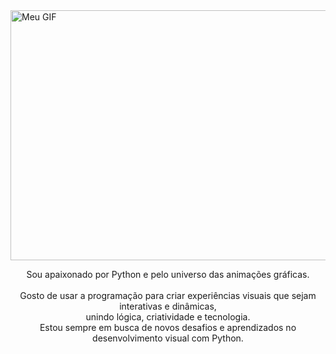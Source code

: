 <img src="https://github.com/Kaellen-mk/R-Rabbit/blob/main/Rabbitt.gif" alt="Meu GIF"  width="800" height="400">

<p align="center">Sou apaixonado por Python e pelo universo das animações gráficas.<br><br> Gosto de usar a programação para criar experiências visuais que sejam interativas e dinâmicas,<br> unindo lógica, criatividade e tecnologia.<br> Estou sempre em busca de novos desafios e aprendizados no desenvolvimento visual com Python.</p>&nbsp;
